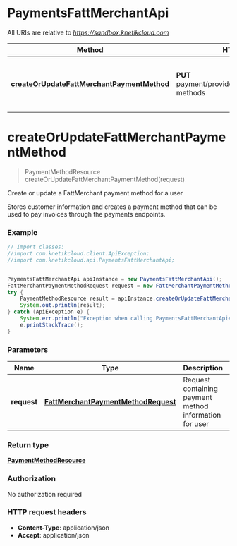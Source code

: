 # PaymentsFattMerchantApi

All URIs are relative to *https://sandbox.knetikcloud.com*

Method | HTTP request | Description
------------- | ------------- | -------------
[**createOrUpdateFattMerchantPaymentMethod**](PaymentsFattMerchantApi.md#createOrUpdateFattMerchantPaymentMethod) | **PUT** payment/provider/fattmerchant/payment-methods | Create or update a FattMerchant payment method for a user


<a name="createOrUpdateFattMerchantPaymentMethod"></a>
# **createOrUpdateFattMerchantPaymentMethod**
> PaymentMethodResource createOrUpdateFattMerchantPaymentMethod(request)

Create or update a FattMerchant payment method for a user

Stores customer information and creates a payment method that can be used to pay invoices through the payments endpoints.

### Example
```java
// Import classes:
//import com.knetikcloud.client.ApiException;
//import com.knetikcloud.api.PaymentsFattMerchantApi;


PaymentsFattMerchantApi apiInstance = new PaymentsFattMerchantApi();
FattMerchantPaymentMethodRequest request = new FattMerchantPaymentMethodRequest(); // FattMerchantPaymentMethodRequest | Request containing payment method information for user
try {
    PaymentMethodResource result = apiInstance.createOrUpdateFattMerchantPaymentMethod(request);
    System.out.println(result);
} catch (ApiException e) {
    System.err.println("Exception when calling PaymentsFattMerchantApi#createOrUpdateFattMerchantPaymentMethod");
    e.printStackTrace();
}
```

### Parameters

Name | Type | Description  | Notes
------------- | ------------- | ------------- | -------------
 **request** | [**FattMerchantPaymentMethodRequest**](FattMerchantPaymentMethodRequest.md)| Request containing payment method information for user | [optional]

### Return type

[**PaymentMethodResource**](PaymentMethodResource.md)

### Authorization

No authorization required

### HTTP request headers

 - **Content-Type**: application/json
 - **Accept**: application/json

